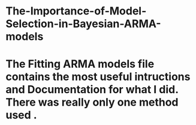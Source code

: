 # The-Importance-of-Model-Selection-in-Bayesian-ARMA-models
# The Fitting ARMA models file contains the most useful intructions and Documentation for what I did. There was really only one method used .
